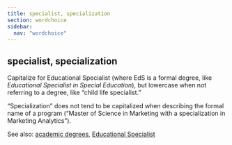 ```yaml
---
title: specialist, specialization
section: wordchoice
sidebar:
  nav: "wordchoice"
---
```

## specialist, specialization

Capitalize for Educational Specialist (where EdS is a formal degree, like _Educational Specialist in Special Education_), but lowercase when not referring to a degree, like “child life specialist.”

“Specialization” does not tend to be capitalized when describing the formal name of a program (“Master of Science in Marketing with a specialization in Marketing Analytics”).

See also: [academic degrees](../academic-degrees), [Educational Specialist](../educational-specialist)